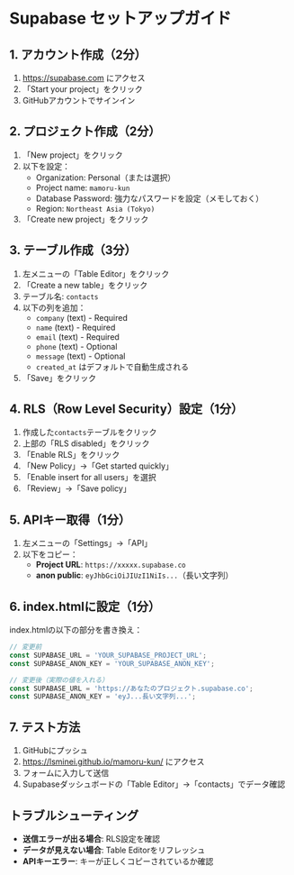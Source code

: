 # Supabase セットアップガイド

## 1. アカウント作成（2分）
1. https://supabase.com にアクセス
2. 「Start your project」をクリック
3. GitHubアカウントでサインイン

## 2. プロジェクト作成（2分）
1. 「New project」をクリック
2. 以下を設定：
   - Organization: Personal（または選択）
   - Project name: `mamoru-kun`
   - Database Password: 強力なパスワードを設定（メモしておく）
   - Region: `Northeast Asia (Tokyo)`
3. 「Create new project」をクリック

## 3. テーブル作成（3分）
1. 左メニューの「Table Editor」をクリック
2. 「Create a new table」をクリック
3. テーブル名: `contacts`
4. 以下の列を追加：
   - `company` (text) - Required
   - `name` (text) - Required  
   - `email` (text) - Required
   - `phone` (text) - Optional
   - `message` (text) - Optional
   - `created_at` はデフォルトで自動生成される
5. 「Save」をクリック

## 4. RLS（Row Level Security）設定（1分）
1. 作成した`contacts`テーブルをクリック
2. 上部の「RLS disabled」をクリック
3. 「Enable RLS」をクリック
4. 「New Policy」→「Get started quickly」
5. 「Enable insert for all users」を選択
6. 「Review」→「Save policy」

## 5. APIキー取得（1分）
1. 左メニューの「Settings」→「API」
2. 以下をコピー：
   - **Project URL**: `https://xxxxx.supabase.co`
   - **anon public**: `eyJhbGciOiJIUzI1NiIs...`（長い文字列）

## 6. index.htmlに設定（1分）
index.htmlの以下の部分を書き換え：

```javascript
// 変更前
const SUPABASE_URL = 'YOUR_SUPABASE_PROJECT_URL';
const SUPABASE_ANON_KEY = 'YOUR_SUPABASE_ANON_KEY';

// 変更後（実際の値を入れる）
const SUPABASE_URL = 'https://あなたのプロジェクト.supabase.co';
const SUPABASE_ANON_KEY = 'eyJ...長い文字列...';
```

## 7. テスト方法
1. GitHubにプッシュ
2. https://lsminei.github.io/mamoru-kun/ にアクセス
3. フォームに入力して送信
4. Supabaseダッシュボードの「Table Editor」→「contacts」でデータ確認

## トラブルシューティング
- **送信エラーが出る場合**: RLS設定を確認
- **データが見えない場合**: Table Editorをリフレッシュ
- **APIキーエラー**: キーが正しくコピーされているか確認